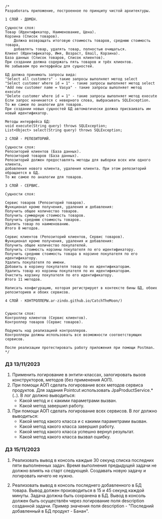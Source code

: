 	/*
	Разработать приложение, построенное по принципу чистой архитектуры.

	1 СЛОЙ - ДОМЕН.

	Сущности слоя:
	Товар (Идентификатор, Наименование, Цена).
	Корзина (Список товаров). 
        Должна возвращать итоговую стоимость товаров, среднюю стоимость товара, 
        добавлять товар, удалять товар, полностью очищаться.
	Клиент (Идентификатор, Имя, Возраст, Email, Корзина).
	База данных (Список товаров, Список клиентов). 
	При создании должна содержать пять товаров и трёх клиентов.
	Не забываем про интерфейсы для сущностей.

	БД должна принимать запросы вида:
	"Select all customers" - такие запросы выполняет метод select
	"Select customer where id = 1" - такие запросы выполняет метод select
	"Add new customer name = Vasya" - такие запросы выполняет метод execute
	"Delete customer where id = 1" - такие запросы выполняет метод execute
	Если запрос начинается с неверного слова, выбрасывать SQLException.
	То же самое по аналогии для товаров.
	При создании новых сущностей БД автоматически должна присваивать им новый идентификатор.
	
	Методы интерфейса БД:
	void execute(String query) throws SQLException;
	List<Object> select(String query) throws SQLException;

	2 СЛОЙ - РЕПОЗИТОРИЙ.
	
	Сущности слоя:
	Репозиторий клиентов (База данных).
	Репозиторий товаров (База данных).
	Репозиторий должен предоставлять методы для выборки всех или одного клиента,
	добавления нового клиента, удаления клиента. При этом репозиторий обращается в БД.
	То же самое по аналогии для товаров.

	3 СЛОЙ - СЕРВИС.

	Сущности слоя:

	Сервис товаров (Репозиторий товаров).
	Функционал кроме получения, удаления и добавления:
	Получить общее количество товаров.
	Получить суммарную стоимость товаров.
	Получить среднюю стоимость товаров.
	Удалить товар по наименованию.
	Итого 8 методов.

	Сервис клиентов (Репозиторий клиентов, Сервис товаров).
	Функционал кроме получения, удаления и добавления:
	Получить общее количество покупателей.
	Получить стоимость корзины покупателя по его идентификатору.
	Получить среднюю стоимость товара в корзине покупателя по его идентификатору.
	Удалить покупателя по имени.
	Добавить в корзину покупателя товар по их идентификаторам.
	Удалить товар из корзины покупателя по их идентификаторам.
	Очистить корзину покупателя по его идентификатору.
	Итого 11 методов.

	Написать конфигурацию, которая регистрирует в контексте бины БД, обоих репозиториев и обоих сервисов.

	4 СЛОЙ - КОНТРОЛЛЕРЫ.ar-zindo.github.io/CatchTheMoon/)


	Сущности слоя:
	Контроллер клиентов (Сервис клиентов).
	Контроллер товаров (Сервис товаров).
	
	Подумать над реализацией контроллеров.
	Контроллеры должны использовать все возможности соответствующих сервисов.

	После реализации протестировать работу приложения при помощи Postman.
	*/
    
### ДЗ 13/11/2023
1. Применить логирование в энтити-классах, залогировать вызов конструкторов, методов (без применения АОП).
2. При помощи АОП сделать логирование всех методов сервиса продуктов.
   Для задания Pointcut использовать JpaProductService.*(..). В лог должно выводиться:
   - Какой метод и с какими параметрами вызван.
   - Какой метод завершил работу.
3. При помощи АОП сделать логирование всех сервисов. В лог должно выводиться:
   - Какой метод какого класса и с какими параметрами вызван.
   - Какой метод какого класса завершил работу.
   -  Какой метод какого класса успешно вернул результат.
   -  Какой метод какого класса вызвал ошибку.

### ДЗ 15/11/2023
1. Реализовать вывод в консоль каждые 30 секунд списка последних пяти выполненных задач. 
Время выполнения предыдущей задачи не должно влиять на старт следующей. 
Создавать новую задачу и логировать ничего не нужно.

2. Реализовать вывод в консоль последнего добавленного в БД товара. 
Вывод должен производиться в 15 и 45 секунд каждой минуты. 
Задача должна быть сохранена в БД. 
Вывод в консоль должен быть осуществлён через логирование поля description созданной задачи. 
Пример значения поля description - "Последний добавленный в БД продукт - Банан".